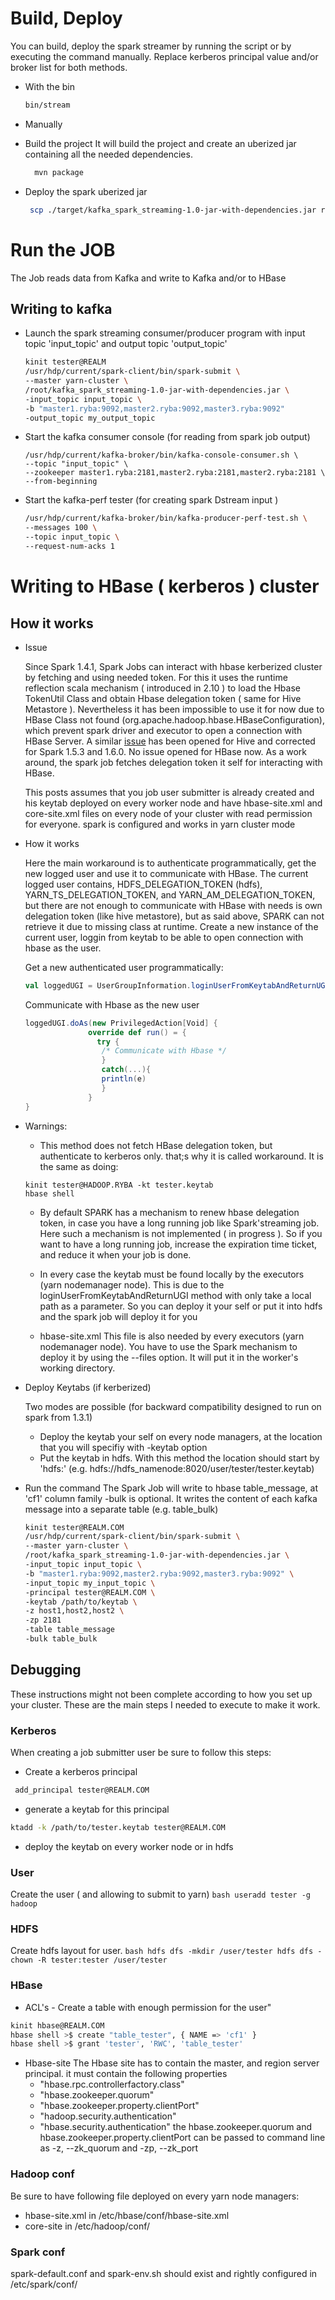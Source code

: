 
# Build, Deploy

You can build, deploy the spark streamer by running the script or by executing the command manually. Replace kerberos principal value and/or broker list for both methods.

* With the bin
  ```bash
  bin/stream
  ```

* Manually

- Build the project
  It will build the project and create an uberized jar containing all the needed dependencies.
  ```bash
    mvn package
  ```
- Deploy the spark uberized jar
  ```bash
   scp ./target/kafka_spark_streaming-1.0-jar-with-dependencies.jar root@front1.ryba:/root/
  ```

# Run the JOB

The Job reads data from Kafka and write to Kafka and/or to HBase

## Writing to kafka

- Launch the spark streaming consumer/producer program with input topic 'input_topic' and output topic 'output_topic'

    ```bash
    kinit tester@REALM
    /usr/hdp/current/spark-client/bin/spark-submit \
    --master yarn-cluster \
    /root/kafka_spark_streaming-1.0-jar-with-dependencies.jar \
    -input_topic input_topic \
    -b "master1.ryba:9092,master2.ryba:9092,master3.ryba:9092"
    -output_topic my_output_topic
    ```
- Start the kafka consumer console (for reading from spark job output)
  ```
  /usr/hdp/current/kafka-broker/bin/kafka-console-consumer.sh \
  --topic "input_topic" \
  --zookeeper master1.ryba:2181,master2.ryba:2181,master2.ryba:2181 \
  --from-beginning
  ```

- Start the kafka-perf tester (for creating spark Dstream input )
  ```bash
  /usr/hdp/current/kafka-broker/bin/kafka-producer-perf-test.sh \
  --messages 100 \
  --topic input_topic \
  --request-num-acks 1
  ```

# Writing to HBase ( kerberos ) cluster

## How it works

- Issue

  Since Spark 1.4.1, Spark Jobs can interact with hbase kerberized cluster by fetching and using needed token.
  For this it uses the runtime reflection scala mechanism ( introduced in 2.10 ) to load the Hbase TokenUtil Class and
  obtain Hbase delegation token ( same for Hive Metastore ).
  Nevertheless it has been impossible to use it for now due to HBase Class not found (org.apache.hadoop.hbase.HBaseConfiguration), which prevent
  spark driver and executor to open a connection with HBase Server.
  A similar [issue][hive-spark] has been opened for Hive and corrected for Spark 1.5.3 and 1.6.0. No issue opened for HBase now.
  As a work around, the spark job fetches delegation token it self for interacting with HBase.

  This posts assumes that you job user submitter is already created and his keytab deployed on every worker node and have hbase-site.xml  and core-site.xml files on every node of your cluster with read permission for everyone.
  spark is configured and works in yarn cluster mode

- How it works

  Here the main workaround is to authenticate programmatically, get the new logged user and use it to communicate with HBase.
  The current logged user contains, HDFS_DELEGATION_TOKEN (hdfs), YARN_TS_DELEGATION_TOKEN, and YARN_AM_DELEGATION_TOKEN, but there are not enough 
  to communicate with HBase with needs is own delegation token (like hive metastore), but as said above, 
  SPARK can not retrieve it due to missing class at runtime.
  Create a new instance of the current user, loggin from keytab to be able to open connection with hbase as the user.
  
   Get a new authenticated user programmatically:
   ```scala
   val loggedUGI = UserGroupInformation.loginUserFromKeytabAndReturnUGI("user","keytab")
   ```
   Communicate with Hbase as the new user
   ```scala
   loggedUGI.doAs(new PrivilegedAction[Void] {
                 override def run() = {
                   try {
                    /* Communicate with Hbase */
                    }
                    catch(...){
                    println(e) 
                    }
                 }
   }
   ```
- Warnings:

   *  This method does not fetch HBase delegation token, but authenticate to kerberos only. that;s why it is called workaround.
   It is the same as doing:
   ```
   kinit tester@HADOOP.RYBA -kt tester.keytab
   hbase shell
   ```
   
   * By default SPARK has a mechanism to renew hbase delegation token, in case you have a long running job like Spark'streaming job.
   Here such a mechanism  is not implemented ( in progress ).
   So if you want to have a long running job, increase the expiration time ticket, and reduce it when your job is done.
   
   * In every case the keytab must be found locally by the executors (yarn nodemanager node). This is due to the loginUserFromKeytabAndReturnUGI
   method with only take a local path as a parameter.
   So you can deploy it your self or put it into hdfs and the spark job will deploy it for you
   
   * hbase-site.xml
   This file is also needed by every executors (yarn nodemanager node). You have to use the Spark mechanism to deploy it by using the 
   --files option. It will put it in the worker's working directory.
   

  
- Deploy Keytabs (if kerberized)

  Two modes are possible (for backward compatibility designed to run on spark from 1.3.1)
  * Deploy the keytab your self on every node managers, at the location that you will specifiy  with -keytab option
  * Put the keytab in hdfs. With this method the location should start by 'hdfs:'   (e.g. hdfs://hdfs_namenode:8020/user/tester/tester.keytab)


- Run the command
The Spark Job will write to hbase table_message, at 'cf1' column family
-bulk is optional. It writes the content of each kafka message into a separate table
(e.g. table_bulk)

  ```bash
  kinit tester@REALM.COM
  /usr/hdp/current/spark-client/bin/spark-submit \
  --master yarn-cluster \
  /root/kafka_spark_streaming-1.0-jar-with-dependencies.jar \
  -input_topic input_topic \
  -b "master1.ryba:9092,master2.ryba:9092,master3.ryba:9092" \
  -input_topic my_input_topic \
  -principal tester@REALM.COM \
  -keytab /path/to/keytab \
  -z host1,host2,host2 \
  -zp 2181
  -table table_message
  -bulk table_bulk
  ```

## Debugging

These instructions might not been complete according to how you set up your cluster. These are the main steps I needed to execute to make it work.

### Kerberos

  When creating a job submitter user be sure to follow this steps:

  * Create a kerberos principal

   ```bash
    add_principal tester@REALM.COM
   ```
  * generate a keytab for this principal
   ```bash
   ktadd -k /path/to/tester.keytab tester@REALM.COM
   ```
  * deploy the keytab on every worker node or in hdfs

### User  

  Create the user ( and allowing to submit to yarn)
    ```bash
    useradd tester -g hadoop
    ```
### HDFS

  Create hdfs layout for user.
    ```bash
    hdfs dfs -mkdir /user/tester
    hdfs dfs -chown -R tester:tester /user/tester
    ```

### HBase

  * ACL's - Create a table with enough permission for the user"
  ```bash
  kinit hbase@REALM.COM
  hbase shell >$ create "table_tester", { NAME => 'cf1' }
  hbase shell >$ grant 'tester', 'RWC', 'table_tester'
  ```

  * Hbase-site
  The Hbase site has to contain the master, and region server principal.
  it must contain the following properties
    - "hbase.rpc.controllerfactory.class"
    - "hbase.zookeeper.quorum"
    - "hbase.zookeeper.property.clientPort"
    - "hadoop.security.authentication"
    - "hbase.security.authentication"
  the hbase.zookeeper.quorum and hbase.zookeeper.property.clientPort
  can be passed to command line as -z, --zk_quorum  and -zp, --zk_port

### Hadoop conf

  Be sure to have following file deployed on every yarn node managers:
  - hbase-site.xml in /etc/hbase/conf/hbase-site.xml
  - core-site in /etc/hadoop/conf/

### Spark conf

spark-default.conf and spark-env.sh should exist and rightly configured in /etc/spark/conf/

[ryba-io]:(https://github.com/ryba-io/ryba)
[hive-spark]:(https://issues.apache.org/jira/browse/SPARK-11265)
